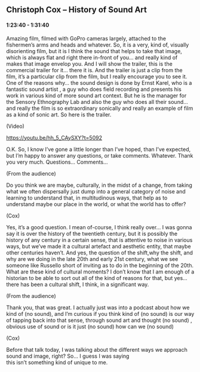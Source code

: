 
## Christoph Cox – History of Sound Art
#### 1:23:40 - 1:31:40

Amazing film, filmed with GoPro cameras largely, attached to the fishermen’s arms and heads and whatever. So, it is a very, kind of, visually disorienting film, but it is I think the sound that helps to take that image, which is always flat and right there in-front of you... and really kind of makes that image envelop you. And I will show the trailer, this is the commercial trailer for it… there it is. And the trailer is just a clip from the film, it’s a particular clip from the film, but I really 
encourage you to see it. One of the reasons why… the sound design is done by Ernst Karel, who is a fantastic sound artist , 
a guy who does field recording and presents his work in various kind of more sound art context. But he is the manager for 
the Sensory Ethnography Lab and also the guy who does all their sound... and really the film is so extraordinary sonically and 
really an example of film as a kind of sonic art. So here is the trailer.

(Video)

https://youtu.be/hh_5_CAySXY?t=5092

O.K. So, I know I’ve gone a little longer than I’ve hoped, than I’ve expected, but I’m happy to answer any questions, 
or take comments. Whatever. Thank you very much. Questions… Comments…


(From the audience)

Do you think we are maybe, culturally, in the midst of a change, from taking what we often dispersally just dump into a general category of noise and learning to understand that, in multitudinous ways, that help as to understand maybe our place in the world, or what the world has to offer?

(Cox)

Yes, it’s a good question. I mean of-course, I think really over… I was gonna say it is over the history of the twentieth 
century, but it is possibly the history of any century in a certain sense, that is attentive to noise in various ways, but
we’ve made it a cultural artefact and aesthetic entity, that maybe other centuries haven’t. And yes, the question of the shift,why the shift, and why are we doing in the late 20th and early 21st century, what we see someone like Russello short of inviting as to do in the beginning of the 20th. What are these kind of cultural moments? I don’t know that I am enough of a 
historian to be able to sort out all of the kind of reasons for that, but yes… there has been a cultural shift, I think, 
in a significant way.


(From the audience)

Thank you, that was great. I actually just was into a podcast about how we kind of (no sound), and I’m curious if you think 
kind of (no sound) is our way of tapping back into that sense, through sound art and thought (no sound) , obvious use of sound 
or is it just (no sound) how can we (no sound)

(Cox)

Before that talk today, I was talking about the different ways we approach sound and image, right? So… I guess  I was saying  
this isn’t something kind of unique to me.



